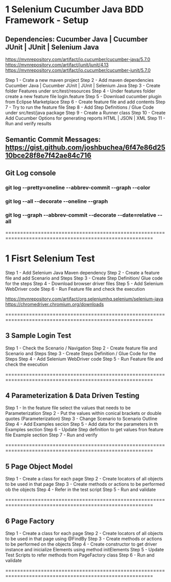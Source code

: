 
# 1 Selenium Cucumber Java BDD Framework - Setup

## Dependencies: Cucumber Java | Cucumber JUnit | JUnit | Selenium Java 

https://mvnrepository.com/artifact/io.cucumber/cucumber-java/5.7.0
https://mvnrepository.com/artifact/junit/junit/4.13
https://mvnrepository.com/artifact/io.cucumber/cucumber-junit/5.7.0

Step 1 - Crate a new maven project
Step 2 - Add maven dependencies Cucumber Java | Cucumber JUnit | JUnit | Selenium Java
Step 3 - Create folder Features under src/test/resources
Step 4 - Under features folder create a new feature file login.feature
Step 5 - Download cucumber plugin from Eclipse Marketplace
Step 6 - Create feature file and add contents 
Step 7 - Try to run the feature file 
Step 8 - Add Step Definitions / Glue Code under src/test/java package 
Step 9 - Create a Runner class
Step 10 - Create Add Cucumber Options for generating reports HTML | JSON | XML
Step 11 - Run and verify results 


## Semantic Commit Messages: https://gist.github.com/joshbuchea/6f47e86d2510bce28f8e7f42ae84c716

## Git Log console 
### git log --pretty=oneline --abbrev-commit --graph --color
### git log --all --decorate --oneline --graph
### git log --graph --abbrev-commit --decorate --date=relative --all

========================================================================================================

# 1 Fisrt Selenium Test

Step 1 - Add Selenium Java Maven dependency 
Step 2 - Create a feature file and add Scenario and Steps
Step 3 - Create Step Definition/ Glue code for the steps
Step 4 - Download browser driver files
Step 5 - Add Selenium WebDriver code
Step 6 - Run Feature file and check the execution
 
https://mvnrepository.com/artifact/org.seleniumhq.selenium/selenium-java
https://chromedriver.chromium.org/downloads

========================================================================================================

## 3 Sample Login Test

Step 1 - Check the Scenario / Navigation
Step 2 - Create feature file and Scenario and Steps
Step 3 - Create Steps Definition / Glue Code for the Steps
Step 4 - Add Selenium WebDriver code 
Step 5 - Run Feature file and check the execution

========================================================================================================

## 4 Parameterization & Data Driven Testing

Step 1 - In the feature file select the values that needs to be Parameterization
Step 2 - Put the values within conical brackets or double quotes (Parameterization)
Step 3 - Change Scenario to Scenario Outline
Step 4 - Add Examples secion
Step 5 - Add data for the parameters in th Examples section
Step 6 - Update Step definition to get values fron feature file Example section
Step 7 - Run and verify 

========================================================================================================

## 5 Page Object Model 

Step 1 - Create a class for each page
Step 2 - Create locators of all objects to be used in that page
Step 3 - Create methods or actions to be performed ob the objects
Step 4 - Refer in the test script 
Step 5 - Run and validate

========================================================================================================

## 6 Page Factory

Step 1 - Create a class for each page
Step 2 - Create locators of all objects to be used in that page using @FindBy
Step 3 - Create methods or actions to be performed on the objects
Step 4 - Create constructor to get driver instance and inicialize Elements using method initElements
Step 5 - Update Test Scripts to refer methods from PageFactory class
Step 6 - Run and validate

========================================================================================================
